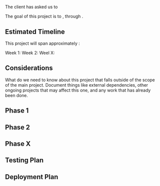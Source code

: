 # <PROJECT TITLE>

The client has asked us to <describe the project here.>

The goal of this project is to <something real and measurable>,
through <a specific application of our design and development process>.

## Estimated Timeline

This project will span approximately <NUMBER OF WEEKS>:

Week 1:
Week 2:
Weel X:

## Considerations

What do we need to know about this project that falls
outside of the scope of the main project. Document
things like external dependencies, other ongoing projects
that may affect this one, and any work that has already
been done.

## Phase 1

## Phase 2

## Phase X

## Testing Plan

## Deployment Plan
